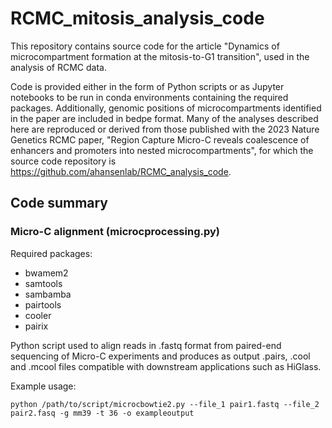 # RCMC_mitosis_analysis_code
This repository contains source code for the article "Dynamics of microcompartment formation at the mitosis-to-G1 transition", used in the analysis of RCMC data.

Code is provided either in the form of Python scripts or as Jupyter notebooks to be run in conda environments containing the required packages. Additionally, genomic positions of microcompartments identified in the paper are included in bedpe format. Many of the analyses described here are reproduced or derived from those published with the 2023 Nature Genetics RCMC paper, "Region Capture Micro-C reveals coalescence of enhancers and promoters into nested microcompartments", for which the source code repository is https://github.com/ahansenlab/RCMC_analysis_code.

## Code summary
### Micro-C alignment (microcprocessing.py)
Required packages:
-	bwamem2
-	samtools
-	sambamba
-	pairtools
-	cooler
-	pairix

Python script used to align reads in .fastq format from paired-end sequencing of Micro-C experiments and produces as output .pairs, .cool and .mcool files compatible with downstream applications such as HiGlass.

Example usage:

```
python /path/to/script/microcbowtie2.py --file_1 pair1.fastq --file_2 pair2.fasq -g mm39 -t 36 -o exampleoutput
```
